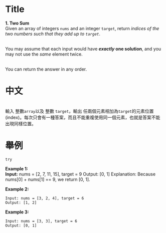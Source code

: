 # Title
**1. Two Sum**
<br>Given an array of integers `nums` and an integer `target`, return _indices of the two numbers such that they add up to `target`_. 

<br>You may assume that each input would have **_exactly_ one solution**, and you may not use the _same_ element twice. 

<br>You can return the answer in any order.

# 中文
<br>輸入 整數`array`以及 整數 `target`，輸出 任兩個元素相加為`target`的元素位置(index)。每次只會有一種答案，而且不能重複使用同一個元素，也就是答案不能出現同樣位置。

# 舉例

    try

**Example 1:**
  <br>**Input:** nums = [2, 7, 11, 15], target = 9
  Output: [0, 1]
  Explanation: Because nums[0] + nums[1] == 9, we return [0, 1].


**Example 2:**
```
Input: nums = [3, 2, 4], target = 6
Output: [1, 2]
```

**Example 3:**
```
Input: nums = [3, 3], target = 6
Output: [0, 1]
```
